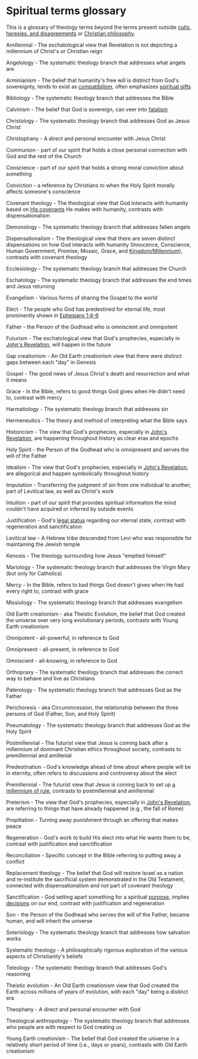 
# Spiritual terms glossary

This is a glossary of theology terms beyond the terms present outside [cults, heresies, and disagreements](conflicts-christian.md) or [Christian philosophy](glossary-philosophy-christian.md).

Amillennial - The eschatological view that Revelation is not depicting a millennium of Christ's or Christian reign

Angelology - The systematic theology branch that addresses what angels are

Arminianism - The belief that humanity's free will is distinct from God's sovereignty, tends to exist as [compatibilism](glossary-philosophy.md), often emphasizes [spiritual gifts](spiritual-gifts.md)

Bibliology - The systematic theology branch that addresses the Bible

Calvinism - The belief that God is sovereign, can veer into [fatalism](glossary-philosophy.md)

Christology - The systematic theology branch that addresses God as Jesus Christ

Christophany - A direct and personal encounter with Jesus Christ

Communion - part of our spirit that holds a close personal connection with God and the rest of the Church

Conscience - part of our spirit that holds a strong moral conviction about something

Conviction - a reference by Christians to when the Holy Spirit morally affects someone's conscience

Covenant theology - The theological view that God interacts with humanity based on [His covenants](contracts.md) He makes with humanity, contrasts with dispensationalism

Demonology - The systematic theology branch that addresses fallen angels

Dispensationalism - The theological view that there are seven distinct dispensations on how God interacts with humanity (Innocence, Conscience, Human Government, Promise, Mosaic, Grace, and [Kingdom/Millennium](https://theologos.site/millennium/)), contrasts with covenant theology

Ecclesiology - The systematic theology branch that addresses the Church

Eschatology - The systematic theology branch that addresses the end times and Jesus returning

Evangelism - Various forms of sharing the Gospel to the world

Elect - The people who God has predestined for eternal life, most prominently shown in [Ephesians 1:4-6](https://biblehub.com/ephesians/1.htm)

Father - the Person of the Godhead who is omniscient and omnipotent

Futurism - The eschatological view that God's prophecies, especially in [John's Revelation](https://biblehub.com/revelation/1.htm), will happen in the future

Gap creationism - An Old Earth creationism view that there were distinct gaps between each "day" in Genesis

Gospel - The good news of Jesus Christ's death and resurrection and what it means

Grace - In the Bible, refers to good things God gives when He didn't need to, contrast with mercy

Harmatiology - The systematic theology branch that addresses sin

Hermeneutics - The theory and method of interpreting what the Bible says

Historicism - The view that God's prophecies, especially in [John's Revelation](https://biblehub.com/revelation/1.htm), are happening throughout history as clear eras and epochs

Holy Spirit - the Person of the Godhead who is omnipresent and serves the will of the Father

Idealism - The view that God's prophecies, especially in [John's Revelation](https://biblehub.com/revelation/1.htm), are allegorical and happen symbolically throughout history

Imputation - Transferring the judgment of sin from one individual to another, part of Levitical law, as well as Christ's work

Intuition - part of our spirit that provides spiritual information the mind couldn't have acquired or inferred by outside events

Justification - God's [legal status](legallysafe.md) regarding our eternal state, contrast with regeneration and sanctification

Levitical law - A Hebrew tribe descended from Levi who was responsible for maintaining the Jewish temple

Kenosis - The theology surrounding how Jesus "emptied himself"

Mariology - The systematic theology branch that addresses the Virgin Mary (but only for Catholics)

Mercy - In the Bible, refers to bad things God doesn't gives when He had every right to, contrast with grace

Missiology - The systematic theology branch that addresses evangelism

Old Earth creationism - aka Theistic Evolution, the belief that God created the universe over very long evolutionary periods, contrasts with Young Earth creationism

Omnipotent - all-powerful, in reference to God

Omnipresent - all-present, in reference to God

Omniscient - all-knowing, in reference to God

Orthopraxy - The systematic theology branch that addresses the correct way to behave and live as Christians

Paterology - The systematic theology branch that addresses God as the Father

Perichoresis - aka Circumincession, the relationship between the three persons of God (Father, Son, and Holy Spirit)

Pneumatology - The systematic theology branch that addresses God as the Holy Spirit

Postmillennial - The futurist view that Jesus is coming back after a millennium of dominant Christian ethics throughout society, contrasts to premillennial and amillenial

Predestination - God's knowledge ahead of time about where people will be in eternity, often refers to discussions and controversy about the elect

Premillennial - The futurist view that Jesus is coming back to set up [a millennium of rule](https://theologos.site/millennium/), contrasts to postmillennial and amillennial

Preterism - The view that God's prophecies, especially in [John's Revelation](https://biblehub.com/revelation/1.htm), are referring to things that have already happened (e.g., the fall of Rome)

Propitiation - Turning away punishment through an offering that makes peace

Regeneration - God's work to build His elect into what He wants them to be, contrast with justification and sanctification

Reconciliation - Specific concept in the Bible referring to putting away a conflict

Replacement theology - The belief that God will restore Israel as a nation and re-institute the sacrificial system demonstrated in the Old Testament, connected with dispensationalism and *not* part of covenant theology

Sanctification - God setting apart something for a spiritual [purpose](purpose.md), implies [decisions](decisions.md) on our end, contrast with justification and regeneration

Son - the Person of the Godhead who serves the will of the Father, became human, and will inherit the universe

Soteriology - The systematic theology branch that addresses how salvation works

Systematic theology - A philosophically rigorous exploration of the various aspects of Christianity's beliefs

Teleology - The systematic theology branch that addresses God's reasoning

Theistic evolution - An Old Earth creationism view that God created the Earth across millions of years of evolution, with each "day" being a distinct era

Theophany - A direct and personal encounter with God

Theological anthropology - The systematic theology branch that addresses who people are with respect to God creating us

Young Earth creationism - The belief that God created the universe in a relatively short period of time (i.e., days or years), contrasts with Old Earth creationism
